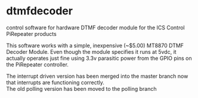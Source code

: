 # dtmfdecoder
control software for hardware DTMF decoder module for the ICS Control PiRepeater products

This software works with a simple, inexpensive (~$5.00) MT8870 DTMF Decoder Module.   Even though the module specifies it runs at 5vdc, it actually operates just fine using 3.3v parasitic power from the GPIO pins on the PiRepeater controller.

The interrupt driven version has been merged into the master branch now that interrupts are functioning correctly.  
The old polling version has been moved to the polling branch
